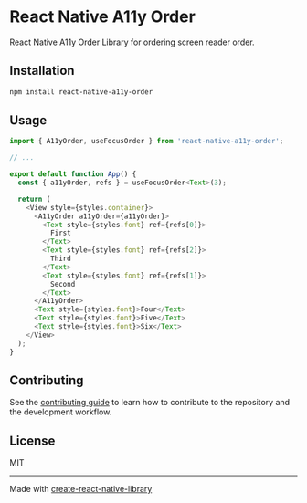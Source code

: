 # React Native A11y Order

React Native A11y Order Library for ordering screen reader order.


## Installation

```sh
npm install react-native-a11y-order
```

## Usage

```js
import { A11yOrder, useFocusOrder } from 'react-native-a11y-order';

// ...

export default function App() {
  const { a11yOrder, refs } = useFocusOrder<Text>(3);

  return (
    <View style={styles.container}>
      <A11yOrder a11yOrder={a11yOrder}>
        <Text style={styles.font} ref={refs[0]}>
          First
        </Text>
        <Text style={styles.font} ref={refs[2]}>
          Third
        </Text>
        <Text style={styles.font} ref={refs[1]}>
          Second
        </Text>
      </A11yOrder>
      <Text style={styles.font}>Four</Text>
      <Text style={styles.font}>Five</Text>
      <Text style={styles.font}>Six</Text>
    </View>
  );
}
```

## Contributing

See the [contributing guide](CONTRIBUTING.md) to learn how to contribute to the repository and the development workflow.

## License

MIT

---

Made with [create-react-native-library](https://github.com/callstack/react-native-builder-bob)
